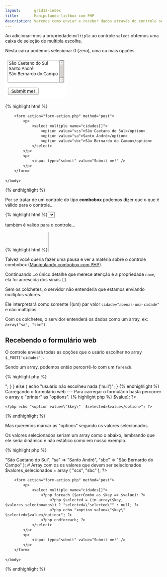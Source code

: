 ```yaml
---
layout:      grid12-index
title:       Manipulando listbox com PHP
description: Veremos como enviar e receber dados através do controle select multiple
---
```


Ao adicionar-mos a propriedade `multiple` ao controle `select` obtemos uma caixa de seleção de multipla escolha.

Nesta caixa podemos selecionar 0 (zero), uma ou mais opções.

![](input-form-select-01.png)


{% highlight html %}
<!DOCTYPE html>
<html lang="pt-br">
    <head>
        <title>Formulário: combobox</title>
        <meta charset="utf-8">
    </head>
    <body>

        <form action="form-action.php" method="post">
            <p>
                <select multiple name="cidades[]">
                    <option value="scs">São Caetano do Sul</option>
                    <option value="sa">Santo André</option>
                    <option value="sbc">São Bernardo do Campo</option>
                </select>
            </p>
            <p>
                <input type="submit" value="Submit me!" />
            </p>
        </form>

    </body>
</html>
{% endhighlight %}


Por se tratar de um controle do tipo __combobox__ podemos dizer que o que é válido para o controle...

{% highlight html %}<select>{% endhighlight %}

também é valido para o controle...

{% highlight html %}<select multiple>{% endhighlight %}


Talvez você queria fazer uma pausa e ver a matéria sobre o controle combobox ([Manipulando combobox com PHP]()).

Continuando...o único detalhe que merece atenção é a propriedade `name`, ela foi acrescida dos sinais `[]`.

Sem os colchetes, o servidor não entenderia que estamos enviando multiplos valores. 

Ele interpretará como somente 1(um) par valor `cidade="apenas-uma-cidade"` e não múltiplos.

Com os colchetes, o servidor entenderá os dados como um array, ex: a`rray("sa", "sbc")`.




Recebendo o formulário web
---

O controle enviará todas as opções que o usário escolher no array `$_POST['cidades']`.

Sendo um array, podemos então percorrê-lo com um `foreach`.

{% highlight php %}
<?php
# Inicializando a variável $_POST['cidades']
$_POST['cidades'] = isset($_POST['cidades']) ? $_POST['cidades'] : null;

# Se tivermos a variável...
if ($_POST['cidades']) {

    foreach ($_POST['cidades'] as $cadaCidade) {
        echo "armazenar '$cadaCidade' </br>";
    }

} else {

    echo "usuário não escolheu nada ('null')";

}
{% endhighlight %}




Carregando o formulário web
---

Para carregar o formulário basta percorrer o array e "printar" as "options".

{% highlight php %}
<?php foreach ($arrCombo as $key => $value): ?>
    <?php echo "<option value=\"$key\"  $selected>$value</option>"; ?>
<?php endforeach; ?>
{% endhighlight %}


Mas queremos marcar as "options" segundo os valores selecionados.

Os valores selecionados seriam um array como o abaixo, lembrando que ele seria dinâmico e não estático como em nosso exemplo.

{% highlight php %}
<?php
$valores_selecionados = array (
   "scs",
   "sbc"
);
{% endhighlight %}

O "pulo do gato" é, dentro do laço, perguntar se a chave `$key` está contida no array `$valores_selecionados`.

Fazemos isso com a função `in_array()`.

O código abaixo retornará true caso encontre a `$key` dentro do array `$valores_selecionados`.

{% highlight php %}
<?php
(in_array($key, $valores_selecionados)) ? "selected=\"selected\"" : null; 
{% endhighlight %}



{% highlight php %}
<?php

# Array com os dados de nossa combo
$arrCombo = array (
    "scs" => "São Caetano do Sul",
    "sa" => "Santo André",
    "sbc" => "São Bernardo do Campo"
);

# Array com os os valores que devem ser selecionados
$valores_selecionados = array (
   "scs",
   "sbc"
);

?>
<!DOCTYPE html>
<html lang="pt-br">
    <head>
        <title>Formulário: combobox</title>
        <meta charset="utf-8">
    </head>
    <body>

        <form action="form-action.php" method="post">
            <p>
                <select multiple name="cidades[]">
                    <?php foreach ($arrCombo as $key => $value): ?>
                        <?php $selected = (in_array($key, $valores_selecionados)) ? "selected=\"selected\"" : null; ?>
                        <?php echo "<option value=\"$key\"  $selected>$value</option>"; ?>
                    <?php endforeach; ?>
                </select>
            </p>
            <p>
                <input type="submit" value="Submit me!" />
            </p>
        </form>

    </body>
</html>
{% endhighlight %}